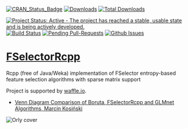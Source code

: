 [![CRAN_Status_Badge](http://www.r-pkg.org/badges/version/FSelectorRcpp)](http://cran.r-project.org/web/packages/FSelectorRcpp)
[![Downloads](http://cranlogs.r-pkg.org/badges/FSelectorRcpp)](http://cran.rstudio.com/package=FSelectorRcpp)
[![Total Downloads](http://cranlogs.r-pkg.org/badges/grand-total/FSelectorRcpp?color=orange)](http://cranlogs.r-pkg.org/badges/grand-total/FSelectorRcpp)

[![Project Status: Active - The project has reached a stable, usable state and is being actively developed.](http://www.repostatus.org/badges/latest/active.svg)](http://www.repostatus.org/#active)
[![Build Status](https://api.travis-ci.org/mi2-warsaw/FSelectorRcpp.png)](https://travis-ci.org/mi2-warsaw/FSelectorRcpp)
[![Pending Pull-Requests](http://githubbadges.herokuapp.com/mi2-warsaw/FSelectorRcpp/pulls.svg?style=flat)](https://github.com/mi2-warsaw/FSelectorRcpp/pulls)
[![Github Issues](http://githubbadges.herokuapp.com/mi2-warsaw/FSelectorRcpp/issues.svg)](https://github.com/mi2-warsaw/FSelectorRcpp/issues)

# [FSelectorRcpp](http://mi2-warsaw.github.io/FSelectorRcpp/)
Rcpp (free of Java/Weka) implementation of FSelector entropy-based feature selection algorithms with sparse matrix support

Project is supported by [waffle.io](https://waffle.io/mi2-warsaw/FSelectorRcpp).


- [Venn Diagram Comparison of Boruta, FSelectorRcpp and GLMnet Algorithms, Marcin Kosiński](http://www.r-bloggers.com/venn-diagram-comparison-of-boruta-fselectorrcpp-and-glmnet-algorithms/)

![Orly cover](https://raw.githubusercontent.com/mi2-warsaw/FSelectorRcpp/master/o_rly.png)
